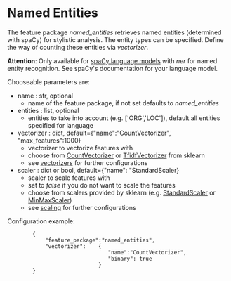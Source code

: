 # Named Entities
The feature package *named\_entities* retrieves named entities (determined with spaCy) for stylistic analysis. The entity types can be specified. Define the way of counting these entities via *vectorizer*.

**Attention**: Only available for [spaCy language models](https://spacy.io/usage/models) with *ner* for named entity recognition. See spaCy's documentation for your language model.

Chooseable parameters are:
* name : str, optional
	- name of the feature package, if not set defaults to *named\_entities*
* entities : list, optional
    - entities to take into account (e.g. ['ORG','LOC']), default all entities specified for language
* vectorizer : dict, default={"name":"CountVectorizer", "max_features":1000} 
	- vectorizer to vectorize features with
	- choose from [CountVectorizer](https://scikit-learn.org/stable/modules/generated/sklearn.feature_extraction.text.CountVectorizer.html) or [TfidfVectorizer](https://scikit-learn.org/stable/modules/generated/sklearn.feature_extraction.text.TfidfTransformer.html) from sklearn
	- see [vectorizers](5_vectorizers.md) for further configurations
* scaler : dict or bool, default={"name": "StandardScaler}
	- scaler to scale features with
	- set to *false* if you do not want to scale the features
	- choose from scalers provided by sklearn (e.g. [StandardScaler](https://scikit-learn.org/stable/modules/generated/sklearn.preprocessing.StandardScaler.html#sklearn.preprocessing.StandardScaler) or [MinMaxScaler](https://scikit-learn.org/stable/modules/generated/sklearn.preprocessing.MinMaxScaler.html#sklearn.preprocessing.MinMaxScaler))
	- see [scaling](6_scaling.md) for further configurations


Configuration example:
````
        {
            "feature_package":"named_entities",
            "vectorizer":    {
                                "name":"CountVectorizer",
                                "binary": true
                             }
        }
````
